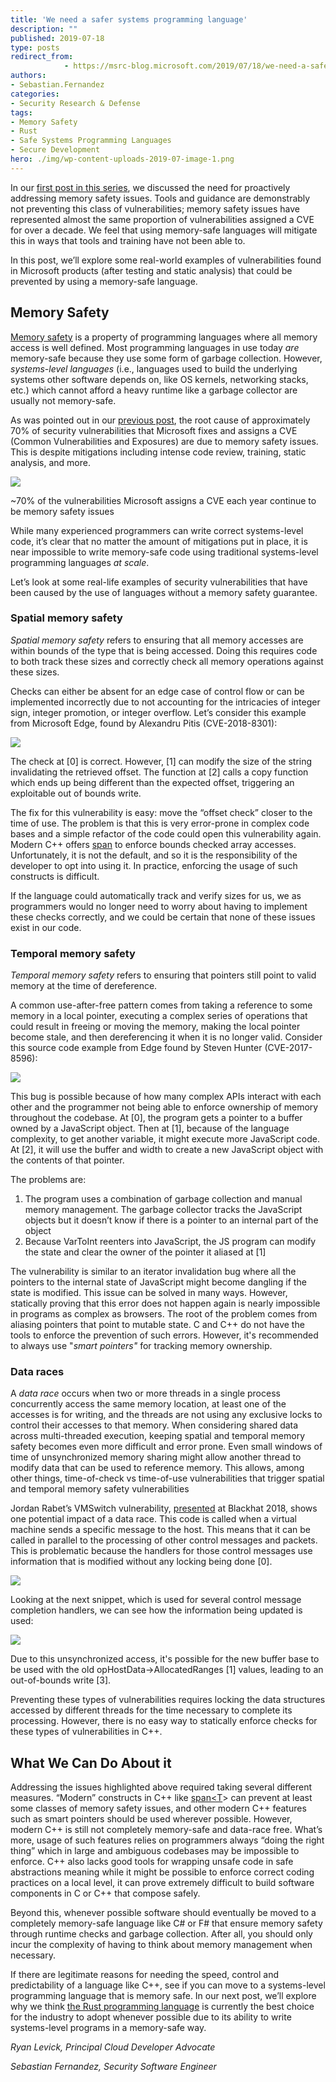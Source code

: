 ```yaml
---
title: 'We need a safer systems programming language'
description: ""
published: 2019-07-18
type: posts
redirect_from:
            - https://msrc-blog.microsoft.com/2019/07/18/we-need-a-safer-systems-programming-language/
authors:
- Sebastian.Fernandez
categories:
- Security Research & Defense
tags:
- Memory Safety
- Rust
- Safe Systems Programming Languages
- Secure Development
hero: ./img/wp-content-uploads-2019-07-image-1.png
---
```

<!-- wp:paragraph -->

In our [first post in this series](https://msrc-blog.microsoft.com/2019/07/16/a-proactive-approach-to-more-secure-code/), we discussed the need for proactively addressing memory safety issues. Tools and guidance are demonstrably not preventing this class of vulnerabilities; memory safety issues have represented almost the same proportion of vulnerabilities assigned a CVE for over a decade. We feel that using memory-safe languages will mitigate this in ways that tools and training have not been able to.

<!-- /wp:paragraph -->

<!-- wp:paragraph -->

In this post, we’ll explore some real-world examples of vulnerabilities found in Microsoft products (after testing and static analysis) that could be prevented by using a memory-safe language.

<!-- /wp:paragraph -->

<!-- wp:heading -->

## Memory Safety

<!-- /wp:heading -->

<!-- wp:paragraph -->

[Memory safety](https://en.wikipedia.org/wiki/Memory_safety) is a property of programming languages where all memory access is well defined. Most programming languages in use today _are_ memory-safe because they use some form of garbage collection. However, _systems-level languages_ (i.e., languages used to build the underlying systems other software depends on, like OS kernels, networking stacks, etc.) which cannot afford a heavy runtime like a garbage collector are usually not memory-safe.

<!-- /wp:paragraph -->

<!-- wp:paragraph -->

As was pointed out in our [previous post](https://msrc-blog.microsoft.com/2019/07/16/a-proactive-approach-to-more-secure-code/), the root cause of approximately 70% of security vulnerabilities that Microsoft fixes and assigns a CVE (Common Vulnerabilities and Exposures) are due to memory safety issues. This is despite mitigations including intense code review, training, static analysis, and more.

<!-- /wp:paragraph -->

<!-- wp:image {"id":10721,"align":"center"} -->

![](./img/wp-content-uploads-2019-07-image-1.png)

~70% of the vulnerabilities Microsoft assigns a CVE each year continue to be memory safety issues

<!-- /wp:image -->

<!-- wp:paragraph -->

While many experienced programmers can write correct systems-level code, it’s clear that no matter the amount of mitigations put in place, it is near impossible to write memory-safe code using traditional systems-level programming languages _at scale_.

<!-- /wp:paragraph -->

<!-- wp:paragraph -->

Let’s look at some real-life examples of security vulnerabilities that have been caused by the use of languages without a memory safety guarantee.

<!-- /wp:paragraph -->

<!-- wp:heading {"level":3} -->

### Spatial memory safety

<!-- /wp:heading -->

<!-- wp:paragraph -->

_Spatial memory safety_ refers to ensuring that all memory accesses are within bounds of the type that is being accessed. Doing this requires code to both track these sizes and correctly check all memory operations against these sizes.

<!-- /wp:paragraph -->

<!-- wp:paragraph -->

Checks can either be absent for an edge case of control flow or can be implemented incorrectly due to not accounting for the intricacies of integer sign, integer promotion, or integer overflow. Let’s consider this example from Microsoft Edge, found by Alexandru Pitis (CVE-2018-8301):

<!-- /wp:paragraph -->

<!-- wp:image {"id":10723} -->

![](./img/wp-content-uploads-2019-07-code1.png)

<!-- /wp:image -->

<!-- wp:paragraph -->

The check at \[0] is correct. However, \[1] can modify the size of the string invalidating the retrieved offset. The function at \[2] calls a copy function which ends up being different than the expected offset, triggering an exploitable out of bounds write.

<!-- /wp:paragraph -->

<!-- wp:paragraph -->

The fix for this vulnerability is easy: move the “offset check” closer to the time of use. The problem is that this is very error-prone in complex code bases and a simple refactor of the code could open this vulnerability again. Modern C++ offers [span](https://en.cppreference.com/w/cpp/container/span) to enforce bounds checked array accesses. Unfortunately, it is not the default, and so it is the responsibility of the developer to opt into using it. In practice, enforcing the usage of such constructs is difficult.

<!-- /wp:paragraph -->

<!-- wp:paragraph -->

If the language could automatically track and verify sizes for us, we as programmers would no longer need to worry about having to implement these checks correctly, and we could be certain that none of these issues exist in our code.

<!-- /wp:paragraph -->

<!-- wp:heading {"level":3} -->

### Temporal memory safety

<!-- /wp:heading -->

<!-- wp:paragraph -->

_Temporal memory safety_ refers to ensuring that pointers still point to valid memory at the time of dereference.

<!-- /wp:paragraph -->

<!-- wp:paragraph -->

A common use-after-free pattern comes from taking a reference to some memory in a local pointer, executing a complex series of operations that could result in freeing or moving the memory, making the local pointer become stale, and then dereferencing it when it is no longer valid. Consider this source code example from Edge found by Steven Hunter (CVE-2017-8596):

<!-- /wp:paragraph -->

<!-- wp:image {"id":10724} -->

![](./img/wp-content-uploads-2019-07-code2.png)

<!-- /wp:image -->

<!-- wp:paragraph -->

This bug is possible because of how many complex APIs interact with each other and the programmer not being able to enforce ownership of memory throughout the codebase. At \[0], the program gets a pointer to a buffer owned by a JavaScript object. Then at \[1], because of the language complexity, to get another variable, it might execute more JavaScript code. At \[2], it will use the buffer and width to create a new JavaScript object with the contents of that pointer.

<!-- /wp:paragraph -->

<!-- wp:paragraph -->

The problems are:

<!-- /wp:paragraph -->

<!-- wp:list {"ordered":true} -->

1. The program uses a combination of garbage collection and manual memory management. The garbage collector tracks the JavaScript objects but it doesn’t know if there is a pointer to an internal part of the object
2. Because VarToInt reenters into JavaScript, the JS program can modify the state and clear the owner of the pointer it aliased at \[1]

<!-- /wp:list -->

<!-- wp:paragraph -->

The vulnerability is similar to an iterator invalidation bug where all the pointers to the internal state of JavaScript might become dangling if the state is modified. This issue can be solved in many ways. However, statically proving that this error does not happen again is nearly impossible in programs as complex as browsers. The root of the problem comes from aliasing pointers that point to mutable state. C and C++ do not have the tools to enforce the prevention of such errors. However, it's recommended to always use "_smart pointers"_ for tracking memory ownership.

<!-- /wp:paragraph -->

<!-- wp:heading {"level":3} -->

### Data races

<!-- /wp:heading -->

<!-- wp:paragraph -->

A _data race_ occurs when two or more threads in a single process concurrently access the same memory location, at least one of the accesses is for writing, and the threads are not using any exclusive locks to control their accesses to that memory. When considering shared data across multi-threaded execution, keeping spatial and temporal memory safety becomes even more difficult and error prone. Even small windows of time of unsynchronized memory sharing might allow another thread to modify data that can be used to reference memory. This allows, among other things, time-of-check vs time-of-use vulnerabilities that trigger spatial and temporal memory safety vulnerabilities

<!-- /wp:paragraph -->

<!-- wp:paragraph -->

Jordan Rabet’s VMSwitch vulnerability, [presented](https://i.blackhat.com/us-18/Thu-August-9/us-18-Rabet-Hardening-Hyper-V-Through-Offensive-Security-Research.pdf) at Blackhat 2018, shows one potential impact of a data race. This code is called when a virtual machine sends a specific message to the host. This means that it can be called in parallel to the processing of other control messages and packets. This is problematic because the handlers for those control messages use information that is modified without any locking being done \[0].

<!-- /wp:paragraph -->

<!-- wp:image {"id":10725} -->

![](./img/wp-content-uploads-2019-07-code3.png)

<!-- /wp:image -->

<!-- wp:paragraph -->

Looking at the next snippet, which is used for several control message completion handlers, we can see how the information being updated is used:

<!-- /wp:paragraph -->

<!-- wp:image {"id":10726} -->

![](./img/wp-content-uploads-2019-07-code4.png)

<!-- /wp:image -->

<!-- wp:paragraph -->

Due to this unsynchronized access, it's possible for the new buffer base to be used with the old opHostData->AllocatedRanges \[1] values, leading to an out-of-bounds write \[3].

<!-- /wp:paragraph -->

<!-- wp:paragraph -->

Preventing these types of vulnerabilities requires locking the data structures accessed by different threads for the time necessary to complete its processing. However, there is no easy way to statically enforce checks for these types of vulnerabilities in C++.

<!-- /wp:paragraph -->

<!-- wp:heading -->

## What We Can Do About it

<!-- /wp:heading -->

<!-- wp:paragraph -->

Addressing the issues highlighted above required taking several different measures. “Modern” constructs in C++ like [span&lt;T](https://docs.microsoft.com/en-us/dotnet/api/system.span-1?view=netstandard-2.1)> can prevent at least some classes of memory safety issues, and other modern C++ features such as smart pointers should be used wherever possible. However, modern C++ is still not completely memory-safe and data-race free. What’s more, usage of such features relies on programmers always “doing the right thing” which in large and ambiguous codebases may be impossible to enforce. C++ also lacks good tools for wrapping unsafe code in safe abstractions meaning while it might be possible to enforce correct coding practices on a local level, it can prove extremely difficult to build software components in C or C++ that compose safely.

<!-- /wp:paragraph -->

<!-- wp:paragraph -->

Beyond this, whenever possible software should eventually be moved to a completely memory-safe language like C# or F# that ensure memory safety through runtime checks and garbage collection. After all, you should only incur the complexity of having to think about memory management when necessary.

<!-- /wp:paragraph -->

<!-- wp:paragraph -->

If there are legitimate reasons for needing the speed, control and predictability of a language like C++, see if you can move to a systems-level programming language that is memory safe. In our next post, we’ll explore why we think [the Rust programming language](https://rust-lang.org/) is currently the best choice for the industry to adopt whenever possible due to its ability to write systems-level programs in a memory-safe way.

<!-- /wp:paragraph -->

<!-- wp:paragraph -->

_Ryan Levick, Principal Cloud Developer Advocate_

<!-- /wp:paragraph -->

<!-- wp:paragraph -->

_Sebastian Fernandez, Security Software Engineer_

<!-- /wp:paragraph -->

<!-- wp:paragraph -->

<!-- /wp:paragraph -->
